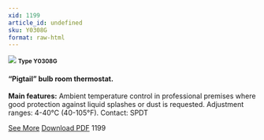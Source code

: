 ```yaml
---
xid: 1199
article_id: undefined
sku: Y0308G
format: raw-html
---
```

 <!-- <span class="tag-top">New</span> -->
 <img src="./1199/Y0308G.jpg" class="card-imgs mb-2">
 <small class="text-grey mb-2"><b>Type Y0308G</b> </small>
 <h4>&#x201C;Pigtail&#x201D; bulb room thermostat. </h4>
 <p><b>Main features:</b> Ambient temperature control in professional premises where good protection against liquid splashes or dust is requested. Adjustment ranges: 4-40&#xB0;C (40-105&#xB0;F). Contact: SPDT </p>
 <div class="btns">
 <a href="../en/y0308g.html" class="btn-red">See More</a>
 <a href="../en/pdf/Y0308G-EN-20150717.pdf" target="_blank" class="btn-red">Download PDF</a>
 <!-- <a href="javascript:void(0);" class="access-link"> Access full catalogue <i class="fa fa-external-link" aria-hidden="true"></i> </a> -->
 <span class="number-btn">1199</span>
 </div>
 